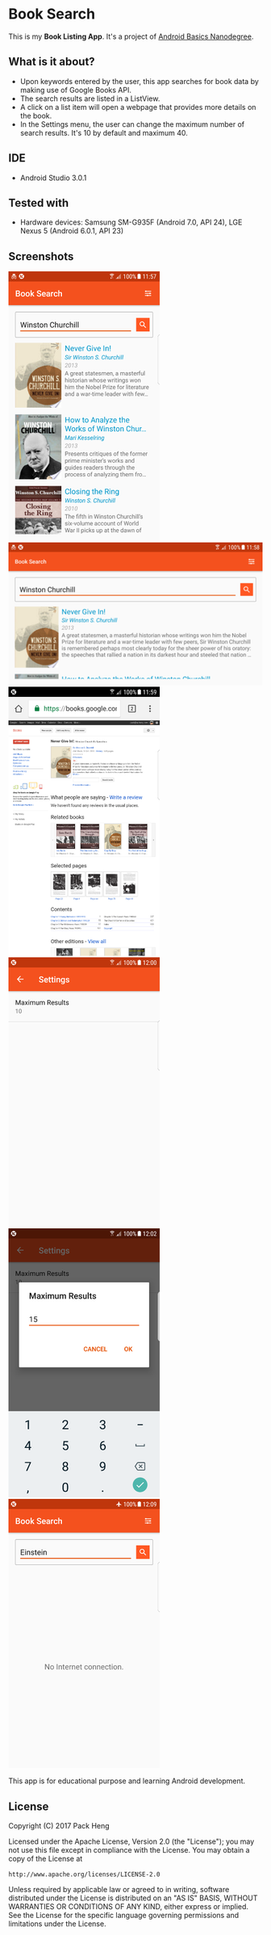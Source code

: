 # Book Search
This is my **Book Listing App**. It's a project of [Android Basics Nanodegree](https://www.udacity.com/course/android-basics-nanodegree-by-google--nd803).

## What is it about?
* Upon keywords entered by the user, this app searches for book data by making use of Google Books API.
* The search results are listed in a ListView.
* A click on a list item will open a webpage that provides more details on the book.
* In the Settings menu, the user can change the maximum number of search results. It's 10 by default and maximum 40.

## IDE
* Android Studio 3.0.1

## Tested with
* Hardware devices: Samsung SM-G935F (Android 7.0, API 24), LGE Nexus 5 (Android 6.0.1, API 23)

## Screenshots
<img src="https://raw.githubusercontent.com/PackHg/Udacity-ABND-BookSearch/master/screenshots/screen01.png" width="300"> <img src="https://raw.githubusercontent.com/PackHg/Udacity-ABND-BookSearch/master/screenshots/screen02.png" width="600">
<img src="https://raw.githubusercontent.com/PackHg/Udacity-ABND-BookSearch/master/screenshots/screen03.png" width="300"> <img src="https://raw.githubusercontent.com/PackHg/Udacity-ABND-BookSearch/master/screenshots/screen04.png" width="300">
<img src="https://raw.githubusercontent.com/PackHg/Udacity-ABND-BookSearch/master/screenshots/screen05.png" width="300"> <img src="https://raw.githubusercontent.com/PackHg/Udacity-ABND-BookSearch/master/screenshots/screen06.png" width="300">

This app is for educational purpose and learning Android development.


## License
Copyright (C) 2017 Pack Heng

Licensed under the Apache License, Version 2.0 (the "License");
you may not use this file except in compliance with the License.
You may obtain a copy of the License at

    http://www.apache.org/licenses/LICENSE-2.0

Unless required by applicable law or agreed to in writing, software
distributed under the License is distributed on an "AS IS" BASIS,
WITHOUT WARRANTIES OR CONDITIONS OF ANY KIND, either express or implied.
See the License for the specific language governing permissions and
limitations under the License.
